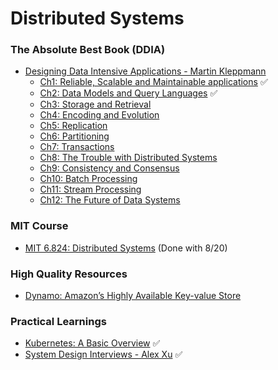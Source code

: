 # Distributed Systems

### The Absolute Best Book (DDIA)
- [Designing Data Intensive Applications - Martin Kleppmann](https://github.com/user-attachments/files/16344190/Designing.Data.Intensive.Applications.pdf)
  - [Ch1: Reliable, Scalable and Maintainable applications](https://github.com/basilysf1709/distributed-systems/tree/main/DDIA/Ch1) ✅
  - [Ch2: Data Models and Query Languages](https://github.com/basilysf1709/distributed-systems/tree/main/DDIA/Ch2) ✅
  - [Ch3: Storage and Retrieval](https://github.com/basilysf1709/distributed-systems/tree/main/DDIA/Ch3)
  - [Ch4: Encoding and Evolution](https://github.com/basilysf1709/distributed-systems/tree/main/DDIA/Ch4)
  - [Ch5: Replication](https://github.com/basilysf1709/distributed-systems/tree/main/DDIA/Ch5)
  - [Ch6: Partitioning](https://github.com/basilysf1709/distributed-systems/tree/main/DDIA/Ch6)
  - [Ch7: Transactions](https://github.com/basilysf1709/distributed-systems/tree/main/DDIA/Ch7)
  - [Ch8: The Trouble with Distributed Systems](https://github.com/basilysf1709/distributed-systems/tree/main/DDIA/Ch8)
  - [Ch9: Consistency and Consensus](https://github.com/basilysf1709/distributed-systems/tree/main/DDIA/Ch9)
  - [Ch10: Batch Processing](https://github.com/basilysf1709/distributed-systems/tree/main/DDIA/Ch10)
  - [Ch11: Stream Processing](https://github.com/basilysf1709/distributed-systems/tree/main/DDIA/Ch11)
  - [Ch12: The Future of Data Systems](https://github.com/basilysf1709/distributed-systems/tree/main/DDIA/Ch12)

### MIT Course
- [MIT 6.824: Distributed Systems](https://www.youtube.com/watch?v=cQP8WApzIQQ&list=PLrw6a1wE39_tb2fErI4-WkMbsvGQk9_UB) (Done with 8/20)

### High Quality Resources
- [Dynamo: Amazon’s Highly Available Key-value Store](https://www.allthingsdistributed.com/files/amazon-dynamo-sosp2007.pdf) 

### Practical Learnings
- [Kubernetes: A Basic Overview](https://www.youtube.com/watch?v=X48VuDVv0do) ✅
- [System Design Interviews - Alex Xu](https://github.com/basilysf1709/distributed-systems/tree/main/SYS-DES-XU/Summary) ✅


